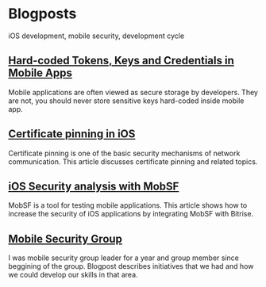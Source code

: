 # Blogposts

iOS development, mobile security, development cycle

## [Hard-coded Tokens, Keys and Credentials in Mobile Apps](https://www.netguru.com/blog/hardcoded-keys-storage-mobile-app)
Mobile applications are often viewed as secure storage by developers. They are not, you should never store sensitive keys hard-coded inside mobile app.

## [Certificate pinning in iOS](https://www.netguru.com/codestories/certificate-pinning-in-ios)
Certificate pinning is one of the basic security mechanisms of network communication. This article discusses certificate pinning and related topics. 

## [iOS Security analysis with MobSF](https://www.netguru.com/codestories/ios-security-analysis-with-mobsf)
MobSF is a tool for testing mobile applications. This article shows how to increase the security of iOS applications by integrating MobSF with Bitrise.

## [Mobile Security Group](https://www.netguru.com/blog/mobile-security-group)
I was mobile security group leader for a year and group member since beggining of the group.
Blogpost describes initiatives that we had and how we could develop our skills in that area. 
